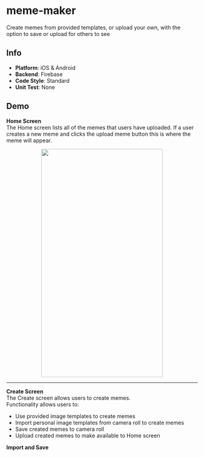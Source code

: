 # meme-maker
Create memes from provided templates, or upload your own, with the option to save or upload for others to see

Info
---
* **Platform**: iOS & Android
* **Backend**: Firebase
* **Code Style**: Standard
* **Unit Test**: None

Demo
---
**Home Screen** <br /> 
The Home screen lists all of the memes that users have uploaded. If a user creates a new meme and clicks the upload meme button
this is where the meme will appear.

<p align="center">
  <img src="https://github.com/wbrown22/meme-maker/blob/master/demo/HomeScreen.gif" width="320px" height="600px" />
</p>

---
**Create Screen** <br /> 
The Create screen allows users to create memes. <br /> 
Functionality allows users to: <br /> 
* Use provided image templates to create memes
* Import personal image templates from camera roll to create memes
* Save created memes to camera roll
* Upload created memes to make available to Home screen<br /> 

**Import and Save** <br /> 


